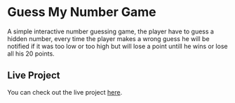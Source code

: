 # Guess My Number Game

A simple interactive number guessing game, the player have to guess a hidden number, every time the player makes a wrong guess he will be notified if it was too low or too high but will lose a point untill he wins or lose all his 20 points.

## Live Project

You can check out the live project [here](https://guess-number-mostafa.netlify.app/).
